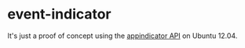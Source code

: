 event-indicator
===============

It's just a proof of concept using the [appindicator API](http://developer.ubuntu.com/api/ubuntu-12.04/c/AppIndicator3-0.1.html) on Ubuntu 12.04.

